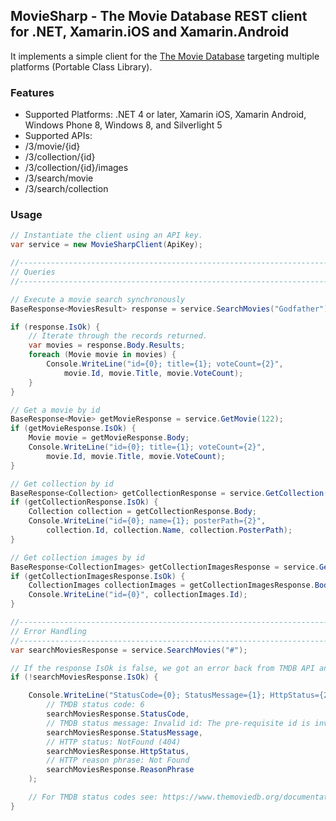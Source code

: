 ## MovieSharp - The Movie Database REST client for .NET, Xamarin.iOS and Xamarin.Android

It implements a simple client for the [The Movie Database][1] targeting multiple platforms (Portable Class Library).

### Features

* Supported Platforms: .NET 4 or later, Xamarin iOS, Xamarin Android, Windows Phone 8, Windows 8, and Silverlight 5
* Supported APIs:
 * /3/movie/{id}
 * /3/collection/{id}
 * /3/collection/{id}/images
 * /3/search/movie
 * /3/search/collection

### Usage

```csharp
// Instantiate the client using an API key.
var service = new MovieSharpClient(ApiKey);

//-----------------------------------------------------------------------------
// Queries
//-----------------------------------------------------------------------------

// Execute a movie search synchronously
BaseResponse<MoviesResult> response = service.SearchMovies("Godfather");

if (response.IsOk) {
    // Iterate through the records returned.
    var movies = response.Body.Results;
    foreach (Movie movie in movies) {
        Console.WriteLine("id={0}; title={1}; voteCount={2}", 
            movie.Id, movie.Title, movie.VoteCount);
    }
}

// Get a movie by id
BaseResponse<Movie> getMovieResponse = service.GetMovie(122);
if (getMovieResponse.IsOk) {
    Movie movie = getMovieResponse.Body;
    Console.WriteLine("id={0}; title={1}; voteCount={2}", 
        movie.Id, movie.Title, movie.VoteCount);
}

// Get collection by id
BaseResponse<Collection> getCollectionResponse = service.GetCollection(230);
if (getCollectionResponse.IsOk) {
    Collection collection = getCollectionResponse.Body;
    Console.WriteLine("id={0}; name={1}; posterPath={2}", 
        collection.Id, collection.Name, collection.PosterPath);
}

// Get collection images by id
BaseResponse<CollectionImages> getCollectionImagesResponse = service.GetCollectionImages(230);
if (getCollectionImagesResponse.IsOk) {
    CollectionImages collectionImages = getCollectionImagesResponse.Body;
    Console.WriteLine("id={0}", collectionImages.Id);
}

//-----------------------------------------------------------------------------
// Error Handling
//-----------------------------------------------------------------------------
var searchMoviesResponse = service.SearchMovies("#");

// If the response IsOk is false, we got an error back from TMDB API and we need to handle it.
if (!searchMoviesResponse.IsOk) {

    Console.WriteLine("StatusCode={0}; StatusMessage={1}; HttpStatus={2}; ReasonPhrase={3}",
        // TMDB status code: 6
        searchMoviesResponse.StatusCode,
        // TMDB status message: Invalid id: The pre-requisite id is invalid or not found.
        searchMoviesResponse.StatusMessage,
        // HTTP status: NotFound (404)
        searchMoviesResponse.HttpStatus,
        // HTTP reason phrase: Not Found
        searchMoviesResponse.ReasonPhrase
    );

    // For TMDB status codes see: https://www.themoviedb.org/documentation/api/status-codes
}
```
  [1]: http://www.themoviedb.org/
